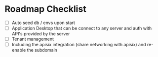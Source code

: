 # Roadmap Checklist

- [ ] Auto seed db / envs upon start
- [ ] Application Desktop that can be connect to any server and auth with API's provided by the server
- [ ] Tenant management
- [ ] Including the apisix integration (share networking with apisix) and re-enable the subdomain
